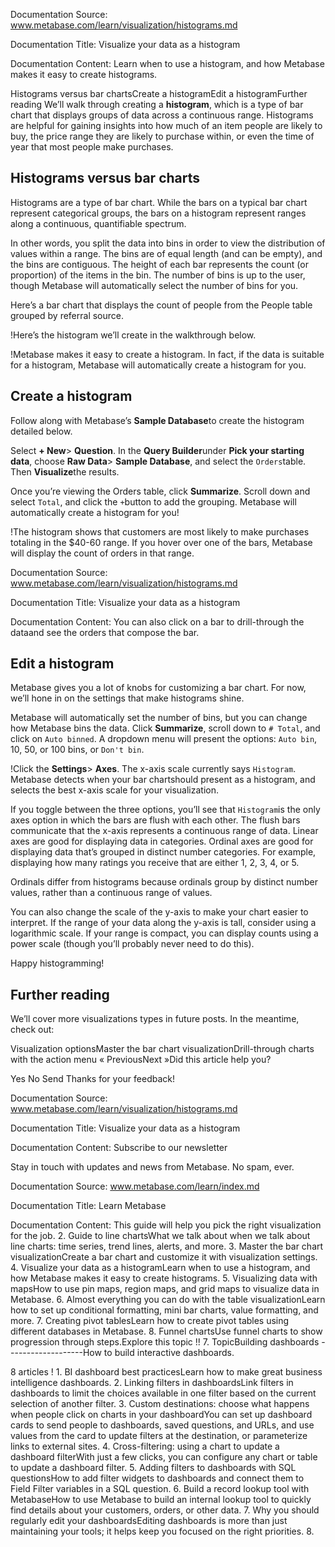 Documentation Source:
www.metabase.com/learn/visualization/histograms.md

Documentation Title:
Visualize your data as a histogram

Documentation Content:
Learn when to use a histogram, and how Metabase makes it easy to create histograms.

Histograms versus bar chartsCreate a histogramEdit a histogramFurther reading
We’ll walk through creating a **histogram**, which is a type of bar chart that displays groups of data across a continuous range. Histograms are helpful for gaining insights into how much of an item people are likely to buy, the price range they are likely to purchase within, or even the time of year that most people make purchases.

Histograms versus bar charts
----------------------------

Histograms are a type of bar chart. While the bars on a typical bar chart represent categorical groups, the bars on a histogram represent ranges along a continuous, quantifiable spectrum.

In other words, you split the data into bins in order to view the distribution of values within a range. The bins are of equal length (and can be empty), and the bins are contiguous. The height of each bar represents the count (or proportion) of the items in the bin. The number of bins is up to the user, though Metabase will automatically select the number of bins for you.

Here’s a bar chart that displays the count of people from the People table grouped by referral source.

!Here’s the histogram we’ll create in the walkthrough below.

!Metabase makes it easy to create a histogram. In fact, if the data is suitable for a histogram, Metabase will automatically create a histogram for you.

Create a histogram
------------------

Follow along with Metabase’s **Sample Database**to create the histogram detailed below.

Select **+ New**> **Question**. In the **Query Builder**under **Pick your starting data**, choose **Raw Data**> **Sample Database**, and select the `Orders`table. Then **Visualize**the results.

Once you’re viewing the Orders table, click **Summarize**. Scroll down and select `Total`, and click the `+`button to add the grouping. Metabase will automatically create a histogram for you!

!The histogram shows that customers are most likely to make purchases totaling in the $40-60 range. If you hover over one of the bars, Metabase will display the count of orders in that range.



Documentation Source:
www.metabase.com/learn/visualization/histograms.md

Documentation Title:
Visualize your data as a histogram

Documentation Content:
You can also click on a bar to drill-through the dataand see the orders that compose the bar.

Edit a histogram
----------------

Metabase gives you a lot of knobs for customizing a bar chart. For now, we’ll hone in on the settings that make histograms shine.

Metabase will automatically set the number of bins, but you can change how Metabase bins the data. Click **Summarize**, scroll down to `# Total`, and click on `Auto binned`. A dropdown menu will present the options: `Auto bin`, 10, 50, or 100 bins, or `Don't bin`.

!Click the **Settings**> **Axes**. The x-axis scale currently says `Histogram`. Metabase detects when your bar chartshould present as a histogram, and selects the best x-axis scale for your visualization.

If you toggle between the three options, you’ll see that `Histogram`is the only axes option in which the bars are flush with each other. The flush bars communicate that the x-axis represents a continuous range of data. Linear axes are good for displaying data in categories. Ordinal axes are good for displaying data that’s grouped in distinct number categories. For example, displaying how many ratings you receive that are either 1, 2, 3, 4, or 5.

Ordinals differ from histograms because ordinals group by distinct number values, rather than a continuous range of values.

You can also change the scale of the y-axis to make your chart easier to interpret. If the range of your data along the y-axis is tall, consider using a logarithmic scale. If your range is compact, you can display counts using a power scale (though you’ll probably never need to do this).

Happy histogramming!

Further reading
---------------

We’ll cover more visualizations types in future posts. In the meantime, check out:

Visualization optionsMaster the bar chart visualizationDrill-through charts with the action menu
« PreviousNext »Did this article help you?
 

Yes
 No
 Send
 Thanks for your feedback!



Documentation Source:
www.metabase.com/learn/visualization/histograms.md

Documentation Title:
Visualize your data as a histogram

Documentation Content:
Subscribe to our newsletter

Stay in touch with updates and news from Metabase. No spam, ever.



Documentation Source:
www.metabase.com/learn/index.md

Documentation Title:
Learn Metabase

Documentation Content:
This guide will help you pick the right visualization for the job.
	2. Guide to line chartsWhat we talk about when we talk about line charts: time series, trend lines, alerts, and more.
	3. Master the bar chart visualizationCreate a bar chart and customize it with visualization settings.
	4. Visualize your data as a histogramLearn when to use a histogram, and how Metabase makes it easy to create histograms.
	5. Visualizing data with mapsHow to use pin maps, region maps, and grid maps to visualize data in Metabase.
	6. Almost everything you can do with the table visualizationLearn how to set up conditional formatting, mini bar charts, value formatting, and more.
	7. Creating pivot tablesLearn how to create pivot tables using different databases in Metabase.
	8. Funnel chartsUse funnel charts to show progression through steps.Explore this topic
 !!
7. TopicBuilding dashboards
-------------------How to build interactive dashboards.

8 articles
 !
	1. BI dashboard best practicesLearn how to make great business intelligence dashboards.
	2. Linking filters in dashboardsLink filters in dashboards to limit the choices available in one filter based on the current selection of another filter.
	3. Custom destinations: choose what happens when people click on charts in your dashboardYou can set up dashboard cards to send people to dashboards, saved questions, and URLs, and use values from the card to update filters at the destination, or parameterize links to external sites.
	4. Cross-filtering: using a chart to update a dashboard filterWith just a few clicks, you can configure any chart or table to update a dashboard filter.
	5. Adding filters to dashboards with SQL questionsHow to add filter widgets to dashboards and connect them to Field Filter variables in a SQL question.
	6. Build a record lookup tool with MetabaseHow to use Metabase to build an internal lookup tool to quickly find details about your customers, orders, or other data.
	7. Why you should regularly edit your dashboardsEditing dashboards is more than just maintaining your tools; it helps keep you focused on the right priorities.
	8.



